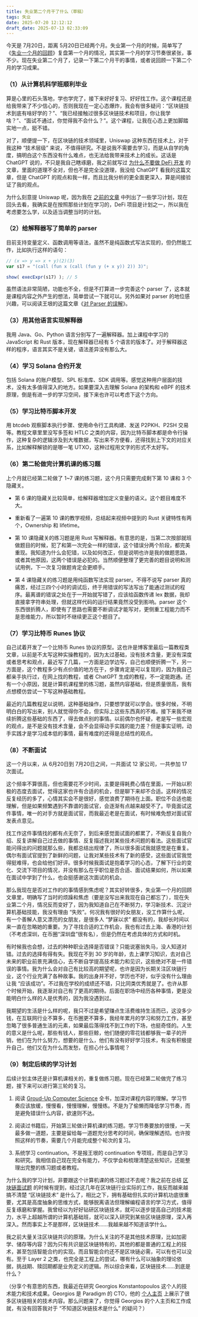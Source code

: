 ```yaml
---
title: 失业第二个月干了什么（草稿）
tags: 失业
date: 2025-07-20 12:12:12
draft_date: 2025-07-13 02:33:09
---
```


今天是 7月20日，距离 5月20日已经两个月。失业第一个月的时候，简单写了《[失业一个月的回顾](/2025/06/20/失业一个月的回顾/)》复盘第一个月的情况，其实第一个月的学习节奏很紧张，事不少。现在失业第二个月了，记录一下第二个月干的事情，或者说回顾一下第二个月的学习成果。

### （1）从计算机科学班顺利毕业

算是心里的石头落地，学也学完了，接下来好好复习、好好找工作。这个课程还是给我带来了不少信心的，否则我现在一定心态爆炸，我会有很多疑问：“区块链技术到底有啥好学的？”、“我已经接触过很多区块链技术和项目，你让我学啥？”、“面试不通过，你觉得我不会什么？”。这个课程，让我在心态上更加脚踏实地一点，挺不错。

对了，顺便提一下，在区块链的技术领域里，Uniswap 这种东西在技术上，对于我这种 “技术层级” 来说，不值得研究。不是说我不需要去学习，而是从自学的角度，搞明白这个东西没有什么难点，也无法给我带来技术上的成长。这话是 ChatGPT 说的，不只是我自己瞎琢磨，我之前就写过 [为什么不要做 DeFi 开发](/2024/09/11/为什么不要做智能合约开发和DeFi开发/) 的文章，里面的道理不全对，但也不是完全没道理，我没给 ChatGPT 看我的这篇文章，但是 ChatGPT 的观点和我一样，而且比我分析的更全面更深入，算是间接验证了我的观点。

为什么刻意提 Uniswap 呢，因为我在 [之前的文章](/2025/06/08/学习王垠老师的计算机科学视频课接近尾声/) 中列出了一些学习计划，现在回头去看，我确实是在按照那些计划在学习的，DeFi 项目是计划之一，所以我在考虑要怎么学，以及适当调整当时的计划。

### （2）给解释器写了简单的 parser

目前支持变量定义、函数调用等语法，虽然不是纯函数式写法实现的，但仍然能工作，比如执行这样的语句：

```js
// (x => y => x + y)(2)(3)
var s17 = "(call (fun x (call (fun y (+ x y)) 2)) 3)";

show( execExpr(s17) ); // 5
```

虽然语法非常简陋，功能也不全，但是不打算进一步完善这个 parser 了，这本就是课程内容之外产生的想法，简单尝试一下就可以。另外如果对 parser 的地位感兴趣，可以阅读王垠的这篇文章《[对 Parser 的误解](https://www.yinwang.org/blog-cn/2015/09/19/parser)》。

### （3）用其他语言实现解释器

我用 Java、Go、Python 语言分别写了一遍解释器。加上课程中学习的 JavaScript 和 Rust 版本，现在解释器已经有 5 个语言的版本了。对于解释器这样的程序，语言其实不是关键，语法差异没有那么大。

### （4）学习 Solana 合约开发

包括 Solana 的账户模型、SPL 标准库、SDK 调用等。感觉这种用户层面的技术，没有太多值得深入的地方。如果要深入去理解 Solana 的架构和 eBPF 的技术原理，倒是有进一步的学习空间，接下来也许可以考虑下这个方向。

### （5）学习比特币脚本开发

用 btcdeb 观察脚本执行步骤、使用命令行工具构建、发送 P2PKH、P2SH 交易等。教程文章里里没写多签和 HTLC 之类的内容，因为比特币脚本都是命令行操作，这种复杂的逻辑涉及到大堆数据，写出来不方便看，还得找到上下文的对应关系，比如解释解锁的是哪一笔 UTXO，这种过程用文字的形式不太好写。

### （6）第二轮做完计算机课的练习题

上个月就已经第二轮做了 1~7 课的练习题，这个月只需要完成剩下第 10 课和 3 个隐藏关。

- 第 6 课的隐藏关比较简单，给解释器增加定义变量的语义。这个题目难度不大。

- 重新看了一遍第 10 课的教学视频，总结起来视频中提到的 Rust 关键特性有两个，Ownership 和 lifetime。

- 第 10 课隐藏关的练习题是用 Rust 写解释器。有意思的是，当第二次按部就班做题目的时候，犯了和第一次完全一样的错误，这个错误分两个阶段，都完美重现。我知道为什么会犯错，以及如何改正，但是说明也许是我的做题思路，或者其他原因，这两个错误是必犯的。当然顺便整理了更完善的题目说明和测试用例，下一次复习做题肯定会更顺手。

- 第 4 课隐藏关的练习题是用纯函数写法实现 parser。不得不说写 parser 真的痛苦，经过三四个小时的调试后，终于用错误的写法写出了能通过测试的程序。最离谱的错误之处在于一开始就写错了，应该给函数传递 lex 数据，我却直接拿字符串处理，但就这样代码的运行结果竟然没受到影响。parser 这个东西很折腾人，即使有了思路也需要不断调试才能写对，更侧重工程能力而不是思维能力，所以暂时不继续更正这个题目了。

### （7）学习比特币 Runes 协议

自己试着开发了一个比特币 Runes 协议的原型。这也许是博客里最后一篇教程类文章，以前是不太写这种实操教程的，因为太过基础，没有技术含量，更没有深度或者思考和观点，最近写了几篇，一方面是边学边写，自己也顺便折腾一下，另一方面是，这个教程多少有点价值的地方在于，步骤肯定是可以复现的，因为我自己都亲手执行过，在网上找的教程，或者 ChatGPT 生成的教程，不一定能跑通。还有一个小原因，就是计算机课程里的练习题，虽然内容基础，但是质量很高，我有点想模仿尝试一下写这种基础教程。

最近的几篇教程足以说明，这种基础操作，只要想学就可以学会。很多时候，不明明白白的写出来，别人就觉得你不会，但实际上这些东西真的不难。接下来我不继续折腾这些基础的东西了，得去做点别的事情。以前偶尔也怀疑，老是写一些宏观的观点，是不是没有技术含量，会不会显得动手实践的能力差？但是事实证明，动手实践才是学习成本低的事情，最有难度的还得是总结性的观点。

### （8）不断面试

这一个月以来，从 6月20日到 7月20日之间，一共面试 12 家公司，一共参加 17 次面试。

这个频率不算很高，但也需要花不少时间，主要是得耗费心情在里面，一开始以积极的态度去面试，觉得这家也许有合适的机会，但是聊下来却不合适。这样的情况反复经历的多了，心情其实会不是很好，感觉浪费了期待在上面。职位不合适也能理解，但是如果频繁遇到不靠谱的面试官，会逐渐有点越来越受不了。毕竟面试这件事情，唯一的对手方就是面试官，而我最近老是在面试，有时候难免想对面试官发表点意见。

找工作这件事情找的都有点无奈了，到后来感觉面试面的都累了，不断反复自我介绍、反复讲解自己过去做的事情、反复描述我对某些技术问题的看法。这些面试官能问得出的问题就那么些，我都总结出规律了，所以很多面试我就感觉是在重复。偶尔有面试官提到了新鲜的问题，让我对某些技术有了新的感受，这些面试官我觉得挺难得，也会给他们好评。很多时候我面试是抱着学习的心态，了解下行业的变化、交流下项目的情况，并没有那么在乎职位是否合适、面试结果如何，所以如果在面试中学到了什么，也会挺感谢这次面试的机会。

那么我现在是否对工作的的事情感到焦虑呢？其实好转很多，失业第一个月的回顾文章里，明确写了当时的烦躁和焦虑（要是没写出来我现在自己都忘了），现在失业第二个月，情况反而变好了，因为我知道自己在不断努力，学习新技术、沉淀计算机基础技能，我没有理由 “失败”。何况我有很好的女朋友，没工作算什么呢，有一个善解人意又漂亮的女朋友，是很多人 “梦寐以求” 都没有的，我却长时间以来一直在忽略她的重要。为了寻找合适的工作机会，我也有过去上海、香港的计划（不考虑深圳，在币圈“深圳盘”很有名），但是仍然在考虑具体的方式和时机。

有时候我也会想，过去的种种职业选择是否错误？只能说塞翁失马，没人知道对错。过去的选择有得有失。我现在不到 30 岁的年龄，去上课学习知识，去对自己未来的职业前景充满信心，去不断自学提高技术能力和见识，这些绝对不是一件错误的事情。我为什么会对自己有比较高的期望呢，也许是因为长期关注区块链行业，这个行业充满了各种故事。我的出身并不好，学历也不好，似乎没有什么理由让我 “应该成功”。不过我在学校的成绩还不错，只比同类优秀就是了。也许从那个时候开始，我逐渐对自己有了更高的期待。后面在职场中经历各种事情，更是没能明白什么样的人是优秀的，因为我没遇到过。

我期望的生活是什么样的呢，我只不过是希望赚点生活费维持生活而已，这没多少钱，在互联网行业不算多，在币圈更不算多，我经年累月的学习和努力工作，甚至忽略了很多普通生活的元素，如果最后落得找不到工作的下场，也挺奇怪的。人生的意义是什么呢，那些有钱人，那些巨鲸，他们随便的零花钱都够我一辈子的开销，他们在为什么努力，想要的是什么，他们有没有好好学习技术，有没有积极提升自己，他们又在为什么而发愁，在担心什么事情呢？

### （9）制定后续的学习计划

后续计划主体还是计算机课相关的，重复做练习题。现在已经第二轮做完了练习题，接下来可以进行第三轮的复习。

  1. 阅读 [Groud-Up Computer Science](https://www.yinwang.org/blog-cn/2021/05/11/gucs-sample) 全书，加深对课程内容的理解。学习节奏应该放缓，慢慢看，慢慢理解，慢慢练。不是为了偷懒而降低学习节奏，而是避免错误什么内容，欲速则不达。

  2. 阅读过书籍后，开始第三轮做计算机课的练习题。学习节奏要放的很慢，一天最多做一道题，主要是留给每一道题充分思考的时间，确保理解透彻。也许按照这样的节奏，需要几个月能完成整个轮次的复习。

  3. 系统学习 continuation。不是报王垠的 continuation 专项班，而是自己学习和研究。我相信自己现在完全有能力，不仅学会和梳理清楚这些知识，还能整理出完整的练习题或者教程。

为什么我的学习计划，非要跟这个计算机课的练习题过不去呢？我之前在总结 [区块链面试题](/2025/07/06/区块链技术面试题（2025年版）/) 的时候有提到，经过这几年在区块链行业实际的工作，我反而越来越搞不清楚 “区块链技术” 是什么了，相比之下，拥有基础但扎实的计算机功底很重要，尤其是高度抽象的思维方式，能够脱离语法但理解编程语言的学习方式，值得反复琢磨和掌握。我曾经以为好好钻研区块链技术，就可以逐步提高自己的技术能力，水平上超越所谓的计算机基础班，就可以深入研究到某些区块链原理，深入再深入。然而事实上不是那样，区块链技术……我越来越不知道该学什么。

我之前大量关注区块链共识的原理。为什么关注的不是其他技术原理，比如加密学、储存等内容？因为只有共识是区块链特有的，其他的都是普通的工程上的技术，甚至包括智能合约的实现。而且智能合约还不是区块链必需，可以有也可以没有。至于 Layer 2 之类，也完全是工程上的尝试，哪有什么可以抽象的理论依据，挑战期、赎回期都是业务定义的逻辑。所以综合来看，区块链技术……到底是什么？

（分享个有意思的东西，我最近在研究 Georgios Konstantopoulos 这个人的技术能力和技术成果。Georgios 是 Paradigm 的 CTO，他的 [个人主页](https://www.gakonst.com/) 上展示了很多区块链相关的技术内容。那么问题来了，你觉得 Georgios 的个人主页和工作成就，有没有回答我对于 “不知道区块链技术是什么” 的疑问？）


